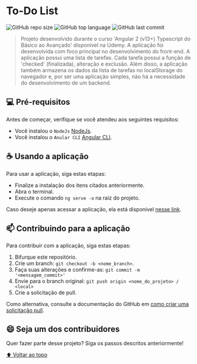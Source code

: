 # To-Do List

<!---Esses são exemplos. Veja https://shields.io para outras pessoas ou para personalizar este conjunto de escudos. Você pode querer incluir dependências, status do projeto e informações de licença aqui--->

![GitHub repo size](https://img.shields.io/github/repo-size/mateuussilvapb/To-Do-List?style=plastic)
![GitHub top language](https://img.shields.io/github/languages/top/mateuussilvapb/To-Do-List?style=plastic)
![GitHub last commit](https://img.shields.io/github/last-commit/mateuussilvapb/To-Do-List?style=plastic)

> Projeto desenvolvido durante o curso 'Angular 2 (v13+) Typescript do Básico ao Avançado' disponível na Udemy.
> A aplicação foi desenvolvida com foco principal no desenvolvimento do front-end.
> A aplicação possui uma lista de tarefas. Cada tarefa possui a função de 'checked' (finalizada), alteração e exclusão.
> Além disso, a aplicação também armazena os dados da lista de tarefas no localStorage do navegador e, por ser uma aplicação simples, não há a necessidade do desenvolvimento de um backend.

## 💻 Pré-requisitos

Antes de começar, verifique se você atendeu aos seguintes requisitos:
<!---Estes são apenas requisitos de exemplo. Adicionar, duplicar ou remover conforme necessário--->
* Você instalou o `NodeJs` [NodeJs](https://nodejs.org/en/). 
* Você instalou o `Anular CLI` [Angular CLI](https://angular.io/guide/setup-local).

## ☕ Usando a aplicação

Para usar a aplicação, siga estas etapas:

* Finalize a instalação dos itens citados anteriormente.
* Abra o terminal.
* Execute o comando `ng serve -o` na raiz do projeto.

Caso deseje apenas acessar a aplicação, ela está disponível [nesse link](https://mateuussilvapb.github.io/To-Do-List/).

## 📫 Contribuindo para a aplicação
<!---Se o seu README for longo ou se você tiver algum processo ou etapas específicas que deseja que os contribuidores sigam, considere a criação de um arquivo CONTRIBUTING.md separado--->
Para contribuir com a aplicação, siga estas etapas:

1. Bifurque este repositório.
2. Crie um branch: `git checkout -b <nome_branch>`.
3. Faça suas alterações e confirme-as: `git commit -m '<mensagem_commit>'`
4. Envie para o branch original: `git push origin <nome_do_projeto> / <local>`
5. Crie a solicitação de pull.

Como alternativa, consulte a documentação do GitHub em [como criar uma solicitação pull](https://help.github.com/en/github/collaborating-with-issues-and-pull-requests/creating-a-pull-request).

## 😄 Seja um dos contribuidores<br>

Quer fazer parte desse projeto? Siga os passos descritos anteriormente!

[⬆ Voltar ao topo](#To-Do-List)<br>
